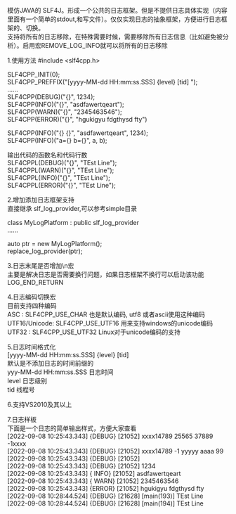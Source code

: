 模仿JAVA的 SLF4J。形成一个公共的日志框架。但是不提供日志具体实现（内容里面有一个简单的stdout,和写文件）。仅仅实现日志的抽象框架，方便进行日志框架的、切换。        
支持将所有的日志移除，在特殊需要时候，需要移除所有日志信息（比如避免被分析）。启用宏REMOVE_LOG_INFO就可以将所有的日志移除               
               
1.使用方法
#include <slf4cpp.h>           
                  
SLF4CPP_INIT(0);      
SLF4CPP_PREFFIX("[yyyy-MM-dd HH:mm:ss.SSS] {level} [tid] ");      
......       
SLF4CPP(DEBUG)("{}", 1234);     
SLF4CPP(INFO)("{}", "asdfawertqeart");           
SLF4CPP(WARN)("{}", "2345463546");         
SLF4CPP(ERROR)("{}", "hgukigyu fdgthysd fty")           
         
SLF4CPP(INFO)("{} {}", "asdfawertqeart", 1234);  
SLF4CPP(INFO)("a={} b={}", a, b);  
                  
输出代码的函数名和代码行数      
SLF4CPPL(DEBUG)("{}", "TEst Line");         
SLF4CPPL(WARN)("{}", "TEst Line");          
SLF4CPPL(INFO)("{}", "TEst Line");          
SLF4CPPL(ERROR)("{}", "TEst Line");         
				  
			   
2.增加添加日志框架支持       
直接继承 slf_log_provider,可以参考simple目录     
     
class MyLogPlatform : public slf_log_provider    
......     
       
auto ptr = new MyLogPlatform();    
replace_log_provider(ptr);     
    
3.日志末尾是否增加\n宏            
主要是解决日志是否需要换行问题，如果日志框架不换行可以启动该功能        	
LOG_END_RETURN    
        
           
4.日志编码切换宏    
目前支持四种编码     
ASC : SLF4CPP_USE_CHAR   也是默认编码, utf8 或者ascii使用这种编码      
UTF16/Unicode: SLF4CPP_USE_UTF16  用来支持windows的unicode编码      
UTF32 : SLF4CPP_USE_UTF32 Linux对于unicode编码的支持     
           
		   
5.日志时间格式化		   
[yyyy-MM-dd HH:mm:ss.SSS] {level} [tid]		   
默认是不添加日志的时间前缀的		   
yyy-MM-dd HH:mm:ss.SSS  日志时间     
level 日志级别     
tid 线程号      
          
6.支持VS2010及其以上		   
             
          
            
7.日志样板         
下面是一个日志的简单输出样式，方便大家查看       
[2022-09-08 10:25:43.343] {DEBUG} [21052] xxxx14789 25565 37889 -1xxxx        
[2022-09-08 10:25:43.343] {DEBUG} [21052] xxxx14789 -1 yyyyy  aaaa 99             
[2022-09-08 10:25:43.343] {DEBUG} [21052]              
[2022-09-08 10:25:43.343] {DEBUG} [21052] 1234             
[2022-09-08 10:25:43.343] { INFO} [21052] asdfawertqeart               
[2022-09-08 10:25:43.343] { WARN} [21052] 2345463546           
[2022-09-08 10:25:43.343] {ERROR} [21052] hgukigyu fdgthysd fty            
[2022-09-08 10:28:44.524] {DEBUG} [21628] [main(193)] TEst Line           
[2022-09-08 10:28:44.524] {DEBUG} [21628] [main(194)] TEst Line                 


